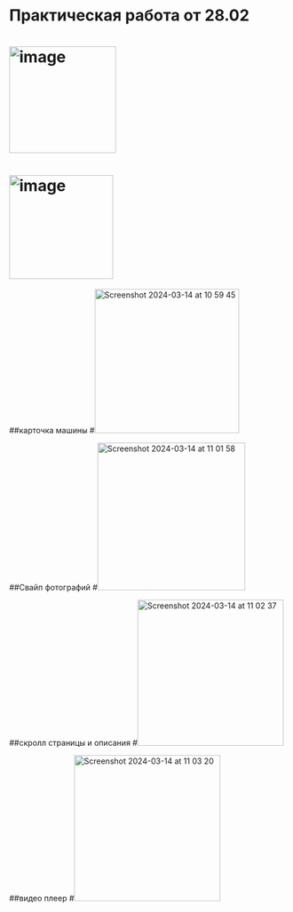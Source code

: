<h1> Практическая работа от 28.02</h1>

# <img width="192" alt="image" src="https://github.com/GovnoCoder78/RussianCars/assets/148610971/d1830d5f-098a-4ee7-8046-54075bb6b7b9">
# <img width="187" alt="image" src="https://github.com/GovnoCoder78/RussianCars/assets/148610971/711647ea-943e-44b2-9a31-7bb286c7136b">

##карточка машины
#<img width="260" alt="Screenshot 2024-03-14 at 10 59 45" src="https://github.com/GovnoCoder78/RussianCars/assets/148610971/1ad8a5aa-d374-4278-99e1-a7a573e696a8">

##Свайп фотографий
#<img width="266" alt="Screenshot 2024-03-14 at 11 01 58" src="https://github.com/GovnoCoder78/RussianCars/assets/148610971/30b6092c-0fe7-4b03-b609-8bf3df575cb6">

##скролл страницы и описания
#<img width="263" alt="Screenshot 2024-03-14 at 11 02 37" src="https://github.com/GovnoCoder78/RussianCars/assets/148610971/b332d7f1-3b58-4a8c-a315-9a381b2500e3">

##видео плеер
#<img width="263" alt="Screenshot 2024-03-14 at 11 03 20" src="https://github.com/GovnoCoder78/RussianCars/assets/148610971/a12f52ed-5f78-48bd-99fc-82903fd16da6">
